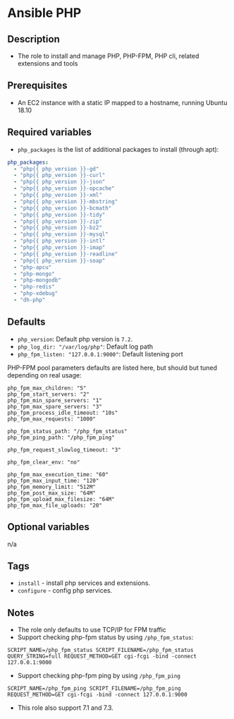 # Ansible PHP 

## Description
* The role to install and manage PHP, PHP-FPM, PHP cli, related extensions and tools

## Prerequisites
* An EC2 instance with a static IP mapped to a hostname, running Ubuntu 18.10

## Required variables

* `php_packages` is the list of additional packages to install (through apt):

```yaml
php_packages:
  - "php{{ php_version }}-gd"
  - "php{{ php_version }}-curl"
  - "php{{ php_version }}-json"
  - "php{{ php_version }}-opcache"
  - "php{{ php_version }}-xml"
  - "php{{ php_version }}-mbstring"
  - "php{{ php_version }}-bcmath"
  - "php{{ php_version }}-tidy"
  - "php{{ php_version }}-zip"
  - "php{{ php_version }}-bz2"
  - "php{{ php_version }}-mysql"
  - "php{{ php_version }}-intl"
  - "php{{ php_version }}-imap"
  - "php{{ php_version }}-readline"
  - "php{{ php_version }}-soap"
  - "php-apcu"
  - "php-mongo"
  - "php-mongodb"
  - "php-redis"
  - "php-xdebug"
  - "dh-php"
```

## Defaults
* `php_version`: Default php version is `7.2`.
* `php_log_dir: "/var/log/php"`: Default log path
* `php_fpm_listen: "127.0.0.1:9000"`: Default listening port

PHP-FPM pool parameters defaults are listed here, but should but tuned depending on real usage:

```
php_fpm_max_children: "5"
php_fpm_start_servers: "2"
php_fpm_min_spare_servers: "1"
php_fpm_max_spare_servers: "3"
php_fpm_process_idle_timeout: "10s"
php_fpm_max_requests: "1000"

php_fpm_status_path: "/php_fpm_status"
php_fpm_ping_path: "/php_fpm_ping"

php_fpm_request_slowlog_timeout: "3"

php_fpm_clear_env: "no"

php_fpm_max_execution_time: "60"
php_fpm_max_input_time: "120"
php_fpm_memory_limit: "512M"
php_fpm_post_max_size: "64M"
php_fpm_upload_max_filesize: "64M"
php_fpm_max_file_uploads: "20"
```

## Optional variables

n/a 

## Tags
* `install` - install php services and extensions.
* `configure` - config php services.
## Notes

* The role only defaults to use TCP/IP for FPM traffic
* Support checking php-fpm status by using `/php_fpm_status`:

```
SCRIPT_NAME=/php_fpm_status SCRIPT_FILENAME=/php_fpm_status QUERY_STRING=full REQUEST_METHOD=GET cgi-fcgi -bind -connect 127.0.0.1:9000
```

* Support checking php-fpm ping by using `/php_fpm_ping`

```
SCRIPT_NAME=/php_fpm_ping SCRIPT_FILENAME=/php_fpm_ping REQUEST_METHOD=GET cgi-fcgi -bind -connect 127.0.0.1:9000
```

* This role also support 7.1 and 7.3.
